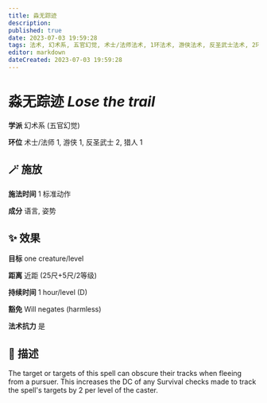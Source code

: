 ```yaml
---
title: 淼无踪迹
description: 
published: true
date: 2023-07-03 19:59:28
tags: 法术, 幻术系, 五官幻觉, 术士/法师法术, 1环法术, 游侠法术, 反圣武士法术, 2环法术, 猎人法术
editor: markdown
dateCreated: 2023-07-03 19:59:28
---
```


# **淼无踪迹** *Lose the trail*

**学派** 幻术系 (五官幻觉) 

**环位** 术士/法师 1, 游侠 1, 反圣武士 2, 猎人 1

## 🪄 施放

**施法时间** 1 标准动作

**成分** 语言, 姿势

## ✨ 效果 

**目标** one creature/level 

**距离** 近距 (25尺+5尺/2等级)  

**持续时间** 1 hour/level (D) 

**豁免** Will negates (harmless)

**法术抗力** 是

## 📖 描述

The target or targets of this spell can obscure their tracks when fleeing from a pursuer. This increases the DC of any Survival checks made to track the spell's targets by 2 per level of the caster.
    